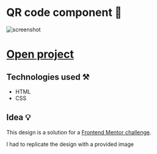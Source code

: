 # QR code component 📠

![screenshot](https://i.imgur.com/37UlPiS.png)

# [Open project](https://alesbe.github.io/fm-qr-code-component/)

## Technologies used ⚒️
- HTML
- CSS

## Idea 💡
This design is a solution for a [Frontend Mentor challenge](https://www.frontendmentor.io/challenges/qr-code-component-iux_sIO_H).

I had to replicate the design with a provided image
